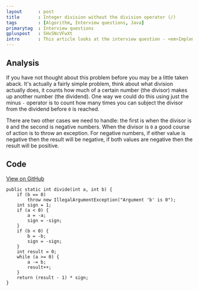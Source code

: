 ```yaml
---
layout      : post
title       : Integer division without the division operator (/)
tags        : [Algorithm, Interview questions, Java]
primarytag  : Interview questions
gpluspost   : 5HvSNcVFwXt
intro       : This article looks at the interview question - <em>Implement a function that performs integer division on two integers without the use of the division <code>/</code> operator. For example for the input of <code>10</code> and <code>4</code> should result in the output of <code>2</code>.</em>
---
```


## Analysis

If you have not thought about this problem before you may be a little taken aback. It's actually a fairly simple problem, think about what division actually does, it counts how much of a certain number (the divisor) makes up another number (the dividend). One way we could do this using just the minus `-` operator is to count how many times you can subject the divisor from the dividend before `0` is reached.

There are two other cases we need to handle: the first is when the divisor is `0` and the second is negative numbers. When the divisor is `0` a good course of action is to throw an exception. For negative numbers, if either value is negative then the result will be negative, if both values are negative then the result will be positive.



## Code

[View on GitHub][1]

<!--prettify lang=java-->
    public static int divide(int a, int b) {
        if (b == 0)
            throw new IllegalArgumentException("Argument 'b' is 0");
        int sign = 1;
        if (a < 0) {
            a = -a;
            sign = -sign;
        }
        if (b < 0) {
            b = -b;
            sign = -sign;
        }
        int result = 0;
        while (a >= 0) {
            a -= b;
            result++;
        }
        return (result - 1) * sign;
    }



[1]: https://github.com/Tyriar/growing-with-the-web/tree/master/com/growingwiththeweb/algorithms/interviewQuestions/divideWithoutDivide
